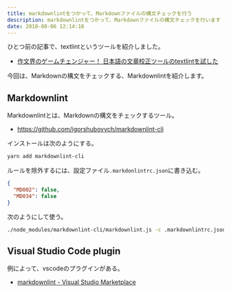 ```yaml
---
title: markdownlintをつかって、Markdownファイルの構文チェックを行う
description: markdownlintをつかって、Markdownファイルの構文チェックを行います
date: 2018-08-06 12:14:18
---
```


ひとつ前の記事で、textlintというツールを紹介しました。

- [作文界のゲームチェンジャー！ 日本語の文章校正ツールのtextlintを試した](https://futurismo.biz/use-textlint-for-markdown/)
  
今回は、Markdownの構文をチェックする、Markdownlintを紹介します。

## Markdownlint

Markdownlintとは、Markdownの構文をチェックするツール。

- https://github.com/igorshubovych/markdownlint-cli

インストールは次のようにする。

```bash
yarn add markdownlint-cli
```

ルールを除外するには、設定ファイル`.markdonlintrc.json`に書き込む。

```json
{
  "MD002": false,
  "MD034": false
}
```

次のようにして使う。

```bash
./node_modules/markdownlint-cli/markdownlint.js -c .markdownlintrc.json filename.md
```

## Visual Studio Code plugin

例によって、vscodeのプラグインがある。

- [markdownlint \- Visual Studio Marketplace](https://marketplace.visualstudio.com/items?itemName=DavidAnson.vscode-markdownlint)
